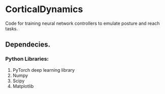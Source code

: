 # CorticalDynamics
Code for training neural network controllers to emulate posture and reach tasks.

## Dependecies.

### Python Libraries:
  1. PyTorch deep learning library
  2. Numpy
  3. Scipy
  4. Matplotlib
